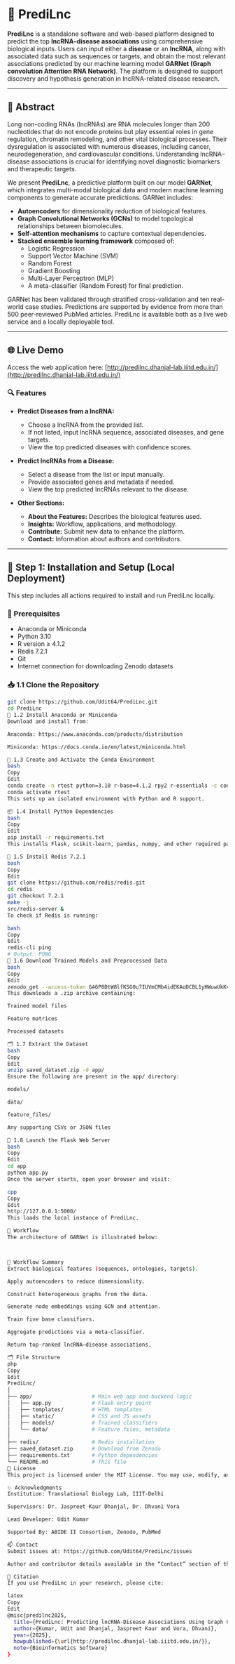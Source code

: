 # 🧬 PrediLnc

**PrediLnc** is a standalone software and web-based platform designed to predict the top **lncRNA–disease associations** using comprehensive biological inputs. Users can input either a **disease** or an **lncRNA**, along with associated data such as sequences or targets, and obtain the most relevant associations predicted by our machine learning model **GARNet (Graph convolution Attention RNA Network)**. The platform is designed to support discovery and hypothesis generation in lncRNA-related disease research.

---

## 🧠 Abstract

Long non-coding RNAs (lncRNAs) are RNA molecules longer than 200 nucleotides that do not encode proteins but play essential roles in gene regulation, chromatin remodeling, and other vital biological processes. Their dysregulation is associated with numerous diseases, including cancer, neurodegeneration, and cardiovascular conditions. Understanding lncRNA–disease associations is crucial for identifying novel diagnostic biomarkers and therapeutic targets.

We present **PrediLnc**, a predictive platform built on our model **GARNet**, which integrates multi-modal biological data and modern machine learning components to generate accurate predictions. GARNet includes:

- **Autoencoders** for dimensionality reduction of biological features.
- **Graph Convolutional Networks (GCNs)** to model topological relationships between biomolecules.
- **Self-attention mechanisms** to capture contextual dependencies.
- **Stacked ensemble learning framework** composed of:
  - Logistic Regression
  - Support Vector Machine (SVM)
  - Random Forest
  - Gradient Boosting
  - Multi-Layer Perceptron (MLP)
  - A meta-classifier (Random Forest) for final prediction.

GARNet has been validated through stratified cross-validation and ten real-world case studies. Predictions are supported by evidence from more than 500 peer-reviewed PubMed articles. PrediLnc is available both as a live web service and a locally deployable tool.

---

## 🌐 Live Demo

Access the web application here: [http://predilnc.dhanjal-lab.iiitd.edu.in/](http://predilnc.dhanjal-lab.iiitd.edu.in/)

### 🔍 Features

- **Predict Diseases from a lncRNA:**
  - Choose a lncRNA from the provided list.
  - If not listed, input lncRNA sequence, associated diseases, and gene targets.
  - View the top predicted diseases with confidence scores.

- **Predict lncRNAs from a Disease:**
  - Select a disease from the list or input manually.
  - Provide associated genes and metadata if needed.
  - View the top predicted lncRNAs relevant to the disease.

- **Other Sections:**
  - **About the Features:** Describes the biological features used.
  - **Insights:** Workflow, applications, and methodology.
  - **Contribute:** Submit new data to enhance the platform.
  - **Contact:** Information about authors and contributors.

---

## 🚀 Step 1: Installation and Setup (Local Deployment)

This step includes all actions required to install and run PrediLnc locally.

### 🔧 Prerequisites

- Anaconda or Miniconda
- Python 3.10
- R version ≥ 4.1.2
- Redis 7.2.1
- Git
- Internet connection for downloading Zenodo datasets

### 📥 1.1 Clone the Repository

```bash
git clone https://github.com/Udit64/PrediLnc.git
cd PrediLnc
🐍 1.2 Install Anaconda or Miniconda
Download and install from:

Anaconda: https://www.anaconda.com/products/distribution

Miniconda: https://docs.conda.io/en/latest/miniconda.html

🧪 1.3 Create and Activate the Conda Environment
bash
Copy
Edit
conda create -n rtest python=3.10 r-base=4.1.2 rpy2 r-essentials -c conda-forge
conda activate rtest
This sets up an isolated environment with Python and R support.

📦 1.4 Install Python Dependencies
bash
Copy
Edit
pip install -r requirements.txt
This installs Flask, scikit-learn, pandas, numpy, and other required packages.

🔁 1.5 Install Redis 7.2.1
bash
Copy
Edit
git clone https://github.com/redis/redis.git
cd redis
git checkout 7.2.1
make -j
src/redis-server &
To check if Redis is running:

bash
Copy
Edit
redis-cli ping
# Output: PONG
📡 1.6 Download Trained Models and Preprocessed Data
bash
Copy
Edit
zenodo_get --access-token G46P8DtW8lfKSG0u7IUVmCMb4idEKAoDCBL1yHWuwUkKvnFuGPSNCIkCham2 15764921
This downloads a .zip archive containing:

Trained model files

Feature matrices

Processed datasets

🗂️ 1.7 Extract the Dataset
bash
Copy
Edit
unzip saved_dataset.zip -d app/
Ensure the following are present in the app/ directory:

models/

data/

feature_files/

Any supporting CSVs or JSON files

🚀 1.8 Launch the Flask Web Server
bash
Copy
Edit
cd app
python app.py
Once the server starts, open your browser and visit:

cpp
Copy
Edit
http://127.0.0.1:5000/
This loads the local instance of PrediLnc.

🔄 Workflow
The architecture of GARNet is illustrated below:



🧬 Workflow Summary
Extract biological features (sequences, ontologies, targets).

Apply autoencoders to reduce dimensionality.

Construct heterogeneous graphs from the data.

Generate node embeddings using GCN and attention.

Train five base classifiers.

Aggregate predictions via a meta-classifier.

Return top-ranked lncRNA–disease associations.

🗂 File Structure
php
Copy
Edit
PrediLnc/
│
├── app/                   # Main web app and backend logic
│   ├── app.py             # Flask entry point
│   ├── templates/         # HTML templates
│   ├── static/            # CSS and JS assets
│   ├── models/            # Trained classifiers
│   └── data/              # Feature files, metadata
│
├── redis/                 # Redis installation
├── saved_dataset.zip      # Download from Zenodo
├── requirements.txt       # Python dependencies
└── README.md              # This file
📄 License
This project is licensed under the MIT License. You may use, modify, and distribute the software with appropriate credit.

✨ Acknowledgments
Institution: Translational Biology Lab, IIIT-Delhi

Supervisors: Dr. Jaspreet Kaur Dhanjal, Dr. Dhvani Vora

Lead Developer: Udit Kumar

Supported By: ABIDE II Consortium, Zenodo, PubMed

📫 Contact
Submit issues at: https://github.com/Udit64/PrediLnc/issues

Author and contributor details available in the “Contact” section of the web interface

🔖 Citation
If you use PrediLnc in your research, please cite:

latex
Copy
Edit
@misc{predilnc2025,
  title={PrediLnc: Predicting lncRNA-Disease Associations Using Graph Convolution and Attention},
  author={Kumar, Udit and Dhanjal, Jaspreet Kaur and Vora, Dhvani},
  year={2025},
  howpublished={\url{http://predilnc.dhanjal-lab.iiitd.edu.in/}},
  note={Bioinformatics Software}
}
